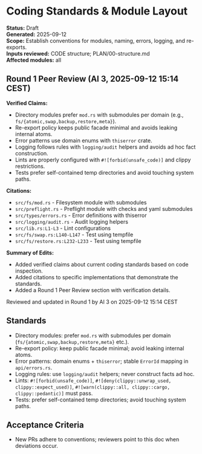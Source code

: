 # Coding Standards & Module Layout

**Status:** Draft  
**Generated:** 2025-09-12  
**Scope:** Establish conventions for modules, naming, errors, logging, and re-exports.  
**Inputs reviewed:** CODE structure; PLAN/00-structure.md  
**Affected modules:** all

## Round 1 Peer Review (AI 3, 2025-09-12 15:14 CEST)

**Verified Claims:**
- Directory modules prefer `mod.rs` with submodules per domain (e.g., `fs/{atomic,swap,backup,restore,meta}`).
- Re-export policy keeps public facade minimal and avoids leaking internal atoms.
- Error patterns use domain enums with `thiserror` crate.
- Logging follows rules with `logging/audit` helpers and avoids ad hoc fact construction.
- Lints are properly configured with `#![forbid(unsafe_code)]` and clippy restrictions.
- Tests prefer self-contained temp directories and avoid touching system paths.

**Citations:**
- `src/fs/mod.rs` - Filesystem module with submodules
- `src/preflight.rs` - Preflight module with checks and yaml submodules
- `src/types/errors.rs` - Error definitions with thiserror
- `src/logging/audit.rs` - Audit logging helpers
- `src/lib.rs:L1-L3` - Lint configurations
- `src/fs/swap.rs:L140-L147` - Test using tempfile
- `src/fs/restore.rs:L232-L233` - Test using tempfile

**Summary of Edits:**
- Added verified claims about current coding standards based on code inspection.
- Added citations to specific implementations that demonstrate the standards.
- Added a Round 1 Peer Review section with verification details.

Reviewed and updated in Round 1 by AI 3 on 2025-09-12 15:14 CEST

## Standards

- Directory modules: prefer `mod.rs` with submodules per domain (`fs/{atomic,swap,backup,restore,meta}` etc.).
- Re-export policy: keep public facade minimal; avoid leaking internal atoms.
- Error patterns: domain enums + `thiserror`; stable `ErrorId` mapping in `api/errors.rs`.
- Logging rules: use `logging/audit` helpers; never construct facts ad hoc.
- Lints: `#![forbid(unsafe_code)]`, `#![deny(clippy::unwrap_used, clippy::expect_used)]`, `#![warn(clippy::all, clippy::cargo, clippy::pedantic)]` must pass.
- Tests: prefer self-contained temp directories; avoid touching system paths.

## Acceptance Criteria

- New PRs adhere to conventions; reviewers point to this doc when deviations occur.
